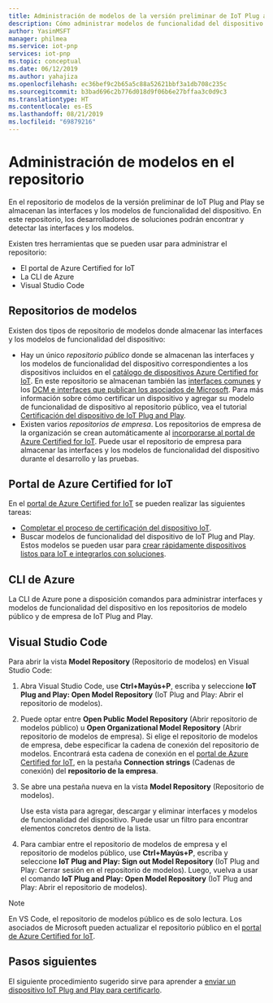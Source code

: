 ```yaml
---
title: Administración de modelos de la versión preliminar de IoT Plug and Play en el repositorio | Microsoft Docs
description: Cómo administrar modelos de funcionalidad del dispositivo en el repositorio mediante el portal de Azure Certified for IoT, la CLI de Azure y Visual Studio Code.
author: YasinMSFT
manager: philmea
ms.service: iot-pnp
services: iot-pnp
ms.topic: conceptual
ms.date: 06/12/2019
ms.author: yahajiza
ms.openlocfilehash: ec36bef9c2b65a5c88a52621bbf3a1db708c235c
ms.sourcegitcommit: b3bad696c2b776d018d9f06b6e27bffaa3c0d9c3
ms.translationtype: HT
ms.contentlocale: es-ES
ms.lasthandoff: 08/21/2019
ms.locfileid: "69879216"
---
```

# <a name="manage-models-in-the-repository"></a>Administración de modelos en el repositorio

En el repositorio de modelos de la versión preliminar de IoT Plug and Play se almacenan las interfaces y los modelos de funcionalidad del dispositivo. En este repositorio, los desarrolladores de soluciones podrán encontrar y detectar las interfaces y los modelos.

Existen tres herramientas que se pueden usar para administrar el repositorio:

- El portal de Azure Certified for IoT
- La CLI de Azure
- Visual Studio Code

## <a name="model-repositories"></a>Repositorios de modelos

Existen dos tipos de repositorio de modelos donde almacenar las interfaces y los modelos de funcionalidad del dispositivo:

- Hay un único _repositorio público_ donde se almacenan las interfaces y los modelos de funcionalidad del dispositivo correspondientes a los dispositivos incluidos en el [catálogo de dispositivos Azure Certified for IoT](https://aka.ms/iotdevcat). En este repositorio se almacenan también las [interfaces comunes](./concepts-common-interfaces.md) y los [DCM e interfaces que publican los asociados de Microsoft](./howto-onboard-portal.md). Para más información sobre cómo certificar un dispositivo y agregar su modelo de funcionalidad de dispositivo al repositorio público, vea el tutorial [Certificación del dispositivo de IoT Plug and Play](./tutorial-certification-test.md).
- Existen varios _repositorios de empresa_. Los repositorios de empresa de la organización se crean automáticamente al [incorporarse al portal de Azure Certified for IoT](./howto-onboard-portal.md). Puede usar el repositorio de empresa para almacenar las interfaces y los modelos de funcionalidad del dispositivo durante el desarrollo y las pruebas.

## <a name="azure-certified-for-iot-portal"></a>Portal de Azure Certified for IoT

En el [portal de Azure Certified for IoT](https://preview.catalog.azureiotsolutions.com) se pueden realizar las siguientes tareas:

- [Completar el proceso de certificación del dispositivo IoT](./tutorial-certification-test.md).
- Buscar modelos de funcionalidad del dispositivo de IoT Plug and Play. Estos modelos se pueden usar para [crear rápidamente dispositivos listos para IoT e integrarlos con soluciones](./quickstart-connect-pnp-device-solution.md).

## <a name="azure-cli"></a>CLI de Azure

La CLI de Azure pone a disposición comandos para administrar interfaces y modelos de funcionalidad del dispositivo en los repositorios de modelo público y de empresa de IoT Plug and Play.

## <a name="visual-studio-code"></a>Visual Studio Code

Para abrir la vista **Model Repository** (Repositorio de modelos) en Visual Studio Code:

1. Abra Visual Studio Code, use **Ctrl+Mayús+P**, escriba y seleccione **IoT Plug and Play: Open Model Repository** (IoT Plug and Play: Abrir el repositorio de modelos).

1. Puede optar entre **Open Public Model Repository** (Abrir repositorio de modelos público) u **Open Organizational Model Repository** (Abrir repositorio de modelos de empresa). Si elige el repositorio de modelos de empresa, debe especificar la cadena de conexión del repositorio de modelos. Encontrará esta cadena de conexión en el [portal de Azure Certified for IoT](https://preview.catalog.azureiotsolutions.com), en la pestaña **Connection strings** (Cadenas de conexión) del **repositorio de la empresa**.

1. Se abre una pestaña nueva en la vista **Model Repository** (Repositorio de modelos).

    Use esta vista para agregar, descargar y eliminar interfaces y modelos de funcionalidad del dispositivo. Puede usar un filtro para encontrar elementos concretos dentro de la lista.

1. Para cambiar entre el repositorio de modelos de empresa y el repositorio de modelos público, use **Ctrl+Mayús+P**, escriba y seleccione **IoT Plug and Play: Sign out Model Repository** (IoT Plug and Play: Cerrar sesión en el repositorio de modelos). Luego, vuelva a usar el comando **IoT Plug and Play: Open Model Repository** (IoT Plug and Play: Abrir el repositorio de modelos).

> [!NOTE]
> En VS Code, el repositorio de modelos público es de solo lectura. Los asociados de Microsoft pueden actualizar el repositorio público en el [portal de Azure Certified for IoT](https://preview.catalog.azureiotsolutions.com).

## <a name="next-steps"></a>Pasos siguientes

El siguiente procedimiento sugerido sirve para aprender a [enviar un dispositivo IoT Plug and Play para certificarlo](tutorial-certification-test.md).

